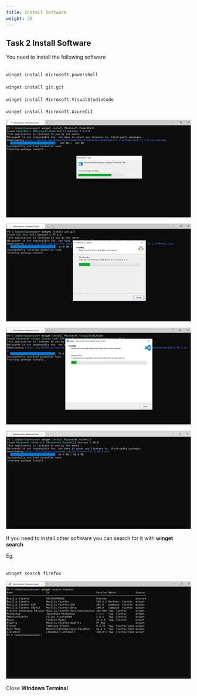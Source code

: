 ```yaml
---
title: Install Software
weight: 20
---
```


## Task 2 Install Software

You need to install the following software

```bash

winget install microsoft.powershell

winget install git.git

winget install Microsoft.VisualStudioCode

winget install Microsoft.AzureCLI

```

![Alt text](images/001_install_powershell.png?raw=true "powershell")

![Alt text](images/002_install_git.png?raw=true "git")

![Alt text](images/003_install_vscode.png?raw=true "vscode")

![Alt text](images/004_install_azcli.png?raw=true "az cli")

If you need to install other software you can search for it with __winget search__

Eg.

```bash

winget search firefox

```

![Alt text](images/005_winget_search.png?raw=true "search")

Close __Windows Terminal__

